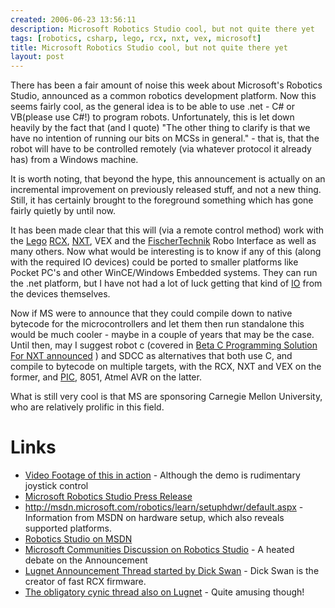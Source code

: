 ```yaml
---
created: 2006-06-23 13:56:11
description: Microsoft Robotics Studio cool, but not quite there yet
tags: [robotics, csharp, lego, rcx, nxt, vex, microsoft]
title: Microsoft Robotics Studio cool, but not quite there yet
layout: post
---
```

There has been a fair amount of noise this week about Microsoft's Robotics Studio, announced as a common robotics development platform. Now this seems fairly cool, as the general idea is to be able to use .net - C# or VB(please use C#!) to program robots. Unfortunately, this is let down heavily by the fact that (and I quote) "The other thing to clarify is that we have no intention of running our bits on MCSs in general." - that is, that the robot will have to be controlled remotely (via whatever protocol it already has) from a Windows machine.

It is worth noting, that beyond the hype, this announcement is actually on an incremental improvement on previously released stuff, and not a new thing. Still, it has certainly brought to the foreground something which has gone fairly quietly by until now.

It has been made clear that this will (via a remote control method) work with the [Lego](Lego "The best known construction toy")
  [RCX](RCX "The Lego Robot Command Explorer"), [NXT](NXT "Legos NeXT generation robotics kit"), VEX  and the [FischerTechnik](FischerTechnik "FischerTechnik") Robo Interface as well as many others. Now what would be interesting is to know if any  of this (along with the required IO devices) could be ported to smaller platforms like Pocket PC's and other WinCE/Windows Embedded systems. They can run the .net platform, but I have not had a lot of luck getting that kind of [IO](IO "Input Output") from the devices themselves.

Now if MS were to announce that they could compile down to native bytecode for the microcontrollers and let them then run standalone this would be much cooler - maybe in a couple of years that may be the case. Until then, may I suggest robot c (covered in [Beta C Programming Solution For NXT announced](/_posts/2006-06-18-beta-c-programming-solution-for-nxt-announced.md) ) and SDCC  as alternatives that both use C, and compile to bytecode on multiple targets, with the RCX, NXT and VEX on the former, and [PIC](PIC), 8051, Atmel AVR on the latter.

What is still very cool is that MS are sponsoring Carnegie Mellon University, who
  are relatively prolific in this field.

# Links
* [Video Footage of this in action](http://channel9.msdn.com/ShowPost.aspx?PostID=206574) - Although the demo is rudimentary joystick control
* [Microsoft Robotics Studio Press Release](http://www.microsoft.com/presspass/press/2006/jun06/06-20MSRoboticsStudioPR.mspx)
* <http://msdn.microsoft.com/robotics/learn/setuphdwr/default.aspx> - Information from MSDN on hardware setup, which also reveals supported platforms.
* [Robotics Studio on MSDN](http://msdn.microsoft.com/robotics/default.aspx)
* [Microsoft Communities Discussion on Robotics Studio](http://www.microsoft.com/communities/newsgroups/en-us/default.aspx?dg=microsoft.public.msroboticsstudio&amp;cat=en_US_8C6248FF-7269-A8D9-32F8-30501C8289A0&amp;lang=en&amp;cr=US) - A heated debate on the Announcement
* [Lugnet Announcement Thread started by Dick Swan](http://news.lugnet.com/robotics/?n=26107) - Dick Swan is the creator of fast RCX firmware.
* [The obligatory cynic thread also on Lugnet](http://news.lugnet.com/robotics/?n=26104) - Quite amusing though!
